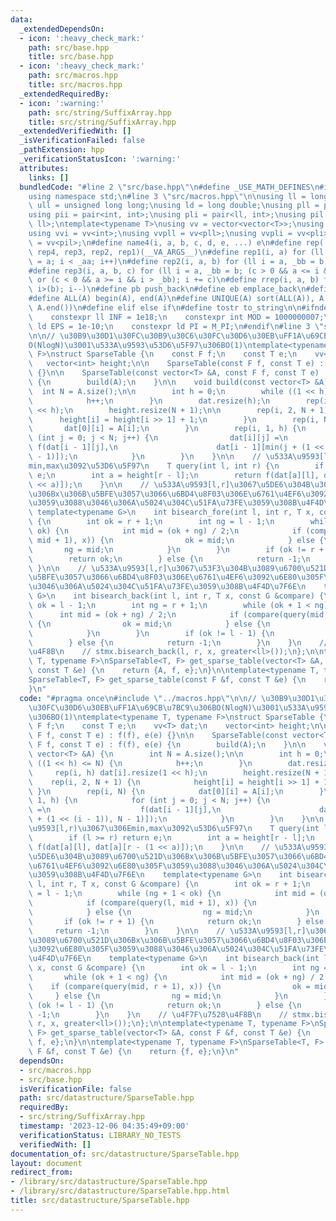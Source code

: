 ```yaml
---
data:
  _extendedDependsOn:
  - icon: ':heavy_check_mark:'
    path: src/base.hpp
    title: src/base.hpp
  - icon: ':heavy_check_mark:'
    path: src/macros.hpp
    title: src/macros.hpp
  _extendedRequiredBy:
  - icon: ':warning:'
    path: src/string/SuffixArray.hpp
    title: src/string/SuffixArray.hpp
  _extendedVerifiedWith: []
  _isVerificationFailed: false
  _pathExtension: hpp
  _verificationStatusIcon: ':warning:'
  attributes:
    links: []
  bundledCode: "#line 2 \"src/base.hpp\"\n#define _USE_MATH_DEFINES\n#include <bits/stdc++.h>\n\
    using namespace std;\n#line 3 \"src/macros.hpp\"\n\nusing ll = long long;\nusing\
    \ ull = unsigned long long;\nusing ld = long double;\nusing pll = pair<ll, ll>;\n\
    using pii = pair<int, int>;\nusing pli = pair<ll, int>;\nusing pil = pair<int,\
    \ ll>;\ntemplate<typename T>\nusing vv = vector<vector<T>>;\nusing vvl = vv<ll>;\n\
    using vvi = vv<int>;\nusing vvpll = vv<pll>;\nusing vvpli = vv<pli>;\nusing vvpil\
    \ = vv<pil>;\n#define name4(i, a, b, c, d, e, ...) e\n#define rep(...) name4(__VA_ARGS__,\
    \ rep4, rep3, rep2, rep1)(__VA_ARGS__)\n#define rep1(i, a) for (ll i = 0, _aa\
    \ = a; i < _aa; i++)\n#define rep2(i, a, b) for (ll i = a, _bb = b; i < _bb; i++)\n\
    #define rep3(i, a, b, c) for (ll i = a, _bb = b; (c > 0 && a <= i && i < _bb)\
    \ or (c < 0 && a >= i && i > _bb); i += c)\n#define rrep(i, a, b) for (ll i=(a);\
    \ i>(b); i--)\n#define pb push_back\n#define eb emplace_back\n#define mkp make_pair\n\
    #define ALL(A) begin(A), end(A)\n#define UNIQUE(A) sort(ALL(A)), A.erase(unique(ALL(A)),\
    \ A.end())\n#define elif else if\n#define tostr to_string\n\n#ifndef CONSTANTS\n\
    \    constexpr ll INF = 1e18;\n    constexpr int MOD = 1000000007;\n    constexpr\
    \ ld EPS = 1e-10;\n    constexpr ld PI = M_PI;\n#endif\n#line 3 \"src/datastructure/SparseTable.hpp\"\
    \n\n// \u30B9\u30D1\u30FC\u30B9\u30C6\u30FC\u30D6\u30EB\uFF1A\u69CB\u7BC9\u306B\
    O(NlogN)\u3001\u533A\u9593\u53D6\u5F97\u306BO(1)\ntemplate<typename T, typename\
    \ F>\nstruct SparseTable {\n    const F f;\n    const T e;\n    vv<T> dat;\n \
    \   vector<int> height;\n\n    SparseTable(const F f, const T e) : f(f), e(e)\
    \ {}\n\n    SparseTable(const vector<T> &A, const F f, const T e) : f(f), e(e)\
    \ {\n        build(A);\n    }\n\n    void build(const vector<T> &A) {\n      \
    \  int N = A.size();\n\n        int h = 0;\n        while ((1 << h) <= N) {\n\
    \            h++;\n        }\n        dat.resize(h);\n        rep(i, h) dat[i].resize(1\
    \ << h);\n        height.resize(N + 1);\n\n        rep(i, 2, N + 1) {\n      \
    \      height[i] = height[i >> 1] + 1;\n        }\n        rep(i, N) {\n     \
    \       dat[0][i] = A[i];\n        }\n        rep(i, 1, h) {\n            for\
    \ (int j = 0; j < N; j++) {\n                dat[i][j] =\n                   \
    \ f(dat[i - 1][j],\n                      dat[i - 1][min(j + (1 << (i - 1)), N\
    \ - 1)]);\n            }\n        }\n    }\n\n    // \u533A\u9593[l,r)\u3067\u306E\
    min,max\u3092\u53D6\u5F97\n    T query(int l, int r) {\n        if (l >= r) return\
    \ e;\n        int a = height[r - l];\n        return f(dat[a][l], dat[a][r - (1\
    \ << a)]);\n    }\n\n    // \u533A\u9593[l,r]\u3067\u5DE6\u304B\u3089\u6700\u521D\
    \u306Bx\u306B\u5BFE\u3057\u3066\u6BD4\u8F03\u306E\u6761\u4EF6\u3092\u6E80\u305F\
    \u3059\u3088\u3046\u306A\u5024\u304C\u51FA\u73FE\u3059\u308B\u4F4D\u7F6E\n   \
    \ template<typename G>\n    int bisearch_fore(int l, int r, T x, const G &compare)\
    \ {\n        int ok = r + 1;\n        int ng = l - 1;\n        while (ng + 1 <\
    \ ok) {\n            int mid = (ok + ng) / 2;\n            if (compare(query(l,\
    \ mid + 1), x)) {\n                ok = mid;\n            } else {\n         \
    \       ng = mid;\n            }\n        }\n        if (ok != r + 1) {\n    \
    \        return ok;\n        } else {\n            return -1;\n        }\n   \
    \ }\n\n    // \u533A\u9593[l,r]\u3067\u53F3\u304B\u3089\u6700\u521D\u306Bx\u306B\
    \u5BFE\u3057\u3066\u6BD4\u8F03\u306E\u6761\u4EF6\u3092\u6E80\u305F\u3059\u3088\
    \u3046\u306A\u5024\u304C\u51FA\u73FE\u3059\u308B\u4F4D\u7F6E\n    template<typename\
    \ G>\n    int bisearch_back(int l, int r, T x, const G &compare) {\n        int\
    \ ok = l - 1;\n        int ng = r + 1;\n        while (ok + 1 < ng) {\n      \
    \      int mid = (ok + ng) / 2;\n            if (compare(query(mid, r + 1), x))\
    \ {\n                ok = mid;\n            } else {\n                ng = mid;\n\
    \            }\n        }\n        if (ok != l - 1) {\n            return ok;\n\
    \        } else {\n            return -1;\n        }\n    }\n    // \u4F7F\u7528\
    \u4F8B\n    // stmx.bisearch_back(l, r, x, greater<ll>());\n};\n\ntemplate<typename\
    \ T, typename F>\nSparseTable<T, F> get_sparse_table(vector<T> &A, const F &f,\
    \ const T &e) {\n    return {A, f, e};\n}\n\ntemplate<typename T, typename F>\n\
    SparseTable<T, F> get_sparse_table(const F &f, const T &e) {\n    return {f, e};\n\
    }\n"
  code: "#pragma once\n#include \"../macros.hpp\"\n\n// \u30B9\u30D1\u30FC\u30B9\u30C6\
    \u30FC\u30D6\u30EB\uFF1A\u69CB\u7BC9\u306BO(NlogN)\u3001\u533A\u9593\u53D6\u5F97\
    \u306BO(1)\ntemplate<typename T, typename F>\nstruct SparseTable {\n    const\
    \ F f;\n    const T e;\n    vv<T> dat;\n    vector<int> height;\n\n    SparseTable(const\
    \ F f, const T e) : f(f), e(e) {}\n\n    SparseTable(const vector<T> &A, const\
    \ F f, const T e) : f(f), e(e) {\n        build(A);\n    }\n\n    void build(const\
    \ vector<T> &A) {\n        int N = A.size();\n\n        int h = 0;\n        while\
    \ ((1 << h) <= N) {\n            h++;\n        }\n        dat.resize(h);\n   \
    \     rep(i, h) dat[i].resize(1 << h);\n        height.resize(N + 1);\n\n    \
    \    rep(i, 2, N + 1) {\n            height[i] = height[i >> 1] + 1;\n       \
    \ }\n        rep(i, N) {\n            dat[0][i] = A[i];\n        }\n        rep(i,\
    \ 1, h) {\n            for (int j = 0; j < N; j++) {\n                dat[i][j]\
    \ =\n                    f(dat[i - 1][j],\n                      dat[i - 1][min(j\
    \ + (1 << (i - 1)), N - 1)]);\n            }\n        }\n    }\n\n    // \u533A\
    \u9593[l,r)\u3067\u306Emin,max\u3092\u53D6\u5F97\n    T query(int l, int r) {\n\
    \        if (l >= r) return e;\n        int a = height[r - l];\n        return\
    \ f(dat[a][l], dat[a][r - (1 << a)]);\n    }\n\n    // \u533A\u9593[l,r]\u3067\
    \u5DE6\u304B\u3089\u6700\u521D\u306Bx\u306B\u5BFE\u3057\u3066\u6BD4\u8F03\u306E\
    \u6761\u4EF6\u3092\u6E80\u305F\u3059\u3088\u3046\u306A\u5024\u304C\u51FA\u73FE\
    \u3059\u308B\u4F4D\u7F6E\n    template<typename G>\n    int bisearch_fore(int\
    \ l, int r, T x, const G &compare) {\n        int ok = r + 1;\n        int ng\
    \ = l - 1;\n        while (ng + 1 < ok) {\n            int mid = (ok + ng) / 2;\n\
    \            if (compare(query(l, mid + 1), x)) {\n                ok = mid;\n\
    \            } else {\n                ng = mid;\n            }\n        }\n \
    \       if (ok != r + 1) {\n            return ok;\n        } else {\n       \
    \     return -1;\n        }\n    }\n\n    // \u533A\u9593[l,r]\u3067\u53F3\u304B\
    \u3089\u6700\u521D\u306Bx\u306B\u5BFE\u3057\u3066\u6BD4\u8F03\u306E\u6761\u4EF6\
    \u3092\u6E80\u305F\u3059\u3088\u3046\u306A\u5024\u304C\u51FA\u73FE\u3059\u308B\
    \u4F4D\u7F6E\n    template<typename G>\n    int bisearch_back(int l, int r, T\
    \ x, const G &compare) {\n        int ok = l - 1;\n        int ng = r + 1;\n \
    \       while (ok + 1 < ng) {\n            int mid = (ok + ng) / 2;\n        \
    \    if (compare(query(mid, r + 1), x)) {\n                ok = mid;\n       \
    \     } else {\n                ng = mid;\n            }\n        }\n        if\
    \ (ok != l - 1) {\n            return ok;\n        } else {\n            return\
    \ -1;\n        }\n    }\n    // \u4F7F\u7528\u4F8B\n    // stmx.bisearch_back(l,\
    \ r, x, greater<ll>());\n};\n\ntemplate<typename T, typename F>\nSparseTable<T,\
    \ F> get_sparse_table(vector<T> &A, const F &f, const T &e) {\n    return {A,\
    \ f, e};\n}\n\ntemplate<typename T, typename F>\nSparseTable<T, F> get_sparse_table(const\
    \ F &f, const T &e) {\n    return {f, e};\n}\n"
  dependsOn:
  - src/macros.hpp
  - src/base.hpp
  isVerificationFile: false
  path: src/datastructure/SparseTable.hpp
  requiredBy:
  - src/string/SuffixArray.hpp
  timestamp: '2023-12-06 04:35:49+09:00'
  verificationStatus: LIBRARY_NO_TESTS
  verifiedWith: []
documentation_of: src/datastructure/SparseTable.hpp
layout: document
redirect_from:
- /library/src/datastructure/SparseTable.hpp
- /library/src/datastructure/SparseTable.hpp.html
title: src/datastructure/SparseTable.hpp
---
```

